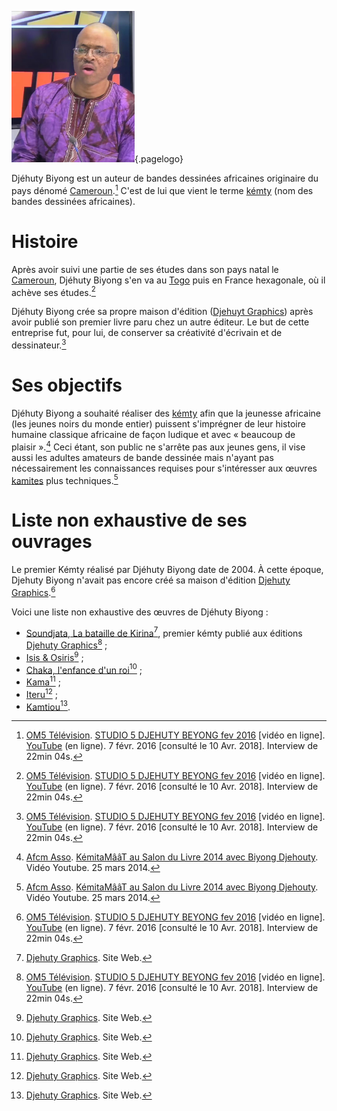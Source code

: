 <!-- TITLE: Djéhuty Biyong -->
<!-- SUBTITLE: Biographie de Djéhuty Biyong -->

![Photo Djehuty Biyong](/uploads/photo/photo-djehuty-biyong.png "Photo Djehuty Biyong"){.pagelogo}

Djéhuty Biyong est un auteur de bandes dessinées africaines originaire du pays dénomé [Cameroun](/geographie/pays/afrique/nord-ouest/cameroun).[^2] C'est de lui que vient le terme [kémty](/ouvrage/kemty/kemty-kesako) (nom des bandes dessinées africaines).

# Histoire
Après avoir suivi une partie de ses études dans son pays natal le [Cameroun](/geographie/pays/afrique/nord-ouest/cameroun), Djéhuty Biyong s'en va au [Togo](/geographie/pays/afrique/centre-ouest/togo) puis en France hexagonale, où il achève ses études.[^2]

Djéhuty Biyong crée sa propre maison d'édition ([Djehuyt Graphics](/organisme/editeur/djehuty-graphics)) après avoir publié son premier livre paru chez un autre éditeur. Le but de cette entreprise fut, pour lui, de conserver sa créativité d'écrivain et de dessinateur.[^2]

# Ses objectifs
Djéhuty Biyong a souhaité réaliser des [kémty](/ouvrage/kemty/kemty-kesako) afin que la jeunesse africaine (les jeunes noirs du monde entier) puissent s'imprégner de leur histoire humaine classique africaine de façon ludique et avec « beaucoup de plaisir ».[^1]
Ceci étant, son public ne s'arrête pas aux jeunes gens, il vise aussi les adultes amateurs de bande dessinée mais n'ayant pas nécessairement les connaissances requises pour s'intéresser aux œuvres [kamites](/peuple/monde/kamit) plus techniques.[^1]

# Liste non exhaustive de ses ouvrages
Le premier Kémty réalisé par Djéhuty Biyong date de 2004. À cette époque, Djehuty Biyong n'avait pas encore créé sa maison d'édition [Djehuty Graphics](/organisme/editeur/djehuty-graphics).[^2]

Voici une liste non exhaustive des œuvres de Djéhuty Biyong :
* [Soundjata, La bataille de Kirina](/ouvrage/kemty/soundjata-la-bataille-de-kirina)[^3], premier kémty publié aux éditions [Djehuty Graphics](/organisme/editeur/djehuty-graphics)[^2] ;
* [Isis & Osiris](/ouvrage/kemty/isis-et-osiris)[^3] ;
* [Chaka, l'enfance d'un roi](/ouvrage/kemty/chaka-l-enfance-d-un-roi)[^3] ;
* [Kama](/ouvrage/kemty/kama)[^3] ;
* [Iteru](/ouvrage/kemty/iteru)[^3] ;
* [Kamtiou](/ouvrage/kemty/kamtiou)[^3].


[^1]: [Afcm Asso](https://www.youtube.com/channel/UCNsqyzDtr6PDtP-2hL8TBOQ). [KémitaMââT au Salon du Livre 2014 avec Biyong Djehouty](https://www.youtube.com/watch?v=5Kj776oO8xI). Vidéo Youtube. 25 mars 2014. 
[^2]: [OM5 Télévision](https://www.youtube.com/channel/UCaLMmJOTQdWCqEkteyDnn4w). [STUDIO 5 DJEHUTY BEYONG fev 2016](https://www.youtube.com/watch?time_continue=4&v=B3JxH7JnGsc) [vidéo en ligne]. [YouTube](https://www.youtube.com) (en ligne). 7 févr. 2016 [consulté le 10 Avr. 2018]. Interview de 22min 04s.
[^3]: [Djehuty Graphics](http://djehutygraphics.com/). Site Web.